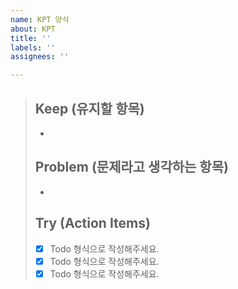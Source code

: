 ```yaml
---
name: KPT 양식
about: KPT
title: ''
labels: ''
assignees: ''

---
```


> ## Keep (유지할 항목)
> *
> ## Problem (문제라고 생각하는 항목)
> *
> ## Try (Action Items)
> * [x]  Todo 형식으로 작성해주세요.
> * [x]  Todo 형식으로 작성해주세요.
> * [x]  Todo 형식으로 작성해주세요.
